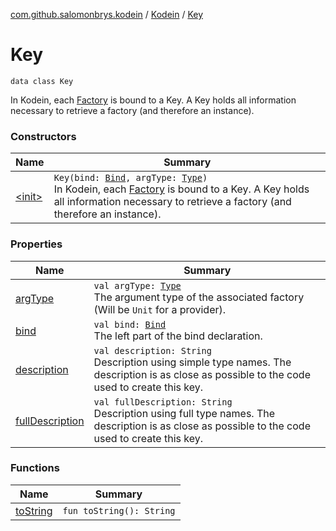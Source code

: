 [com.github.salomonbrys.kodein](../../index.md) / [Kodein](../index.md) / [Key](.)

# Key

`data class Key`

In Kodein, each [Factory](../../-factory/index.md) is bound to a Key. A Key holds all information necessary to retrieve a factory (and therefore an instance).

### Constructors

| Name | Summary |
|---|---|
| [&lt;init&gt;](-init-.md) | `Key(bind: `[`Bind`](../-bind/index.md)`, argType: `[`Type`](http://docs.oracle.com/javase/6/docs/api/java/lang/reflect/Type.html)`)`<br>In Kodein, each [Factory](../../-factory/index.md) is bound to a Key. A Key holds all information necessary to retrieve a factory (and therefore an instance). |

### Properties

| Name | Summary |
|---|---|
| [argType](arg-type.md) | `val argType: `[`Type`](http://docs.oracle.com/javase/6/docs/api/java/lang/reflect/Type.html)<br>The argument type of the associated factory (Will be `Unit` for a provider). |
| [bind](bind.md) | `val bind: `[`Bind`](../-bind/index.md)<br>The left part of the bind declaration. |
| [description](description.md) | `val description: String`<br>Description using simple type names. The description is as close as possible to the code used to create this key. |
| [fullDescription](full-description.md) | `val fullDescription: String`<br>Description using full type names. The description is as close as possible to the code used to create this key. |

### Functions

| Name | Summary |
|---|---|
| [toString](to-string.md) | `fun toString(): String` |

